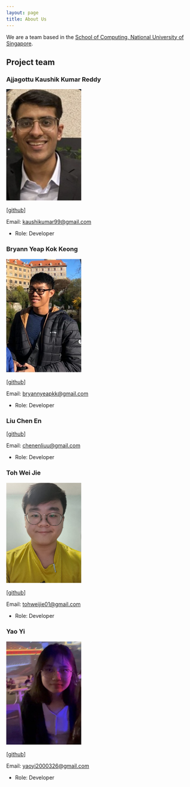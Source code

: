 ```yaml
---
layout: page
title: About Us
---
```


We are a team based in the [School of Computing, National University of Singapore](http://www.comp.nus.edu.sg).

## Project team

### Ajjagottu Kaushik Kumar Reddy

<img src="images/kaushikkrdy.png" width="200px">

[[github](https://github.com/kaushikkrdy)]

Email: kaushikumar99@gmail.com

* Role: Developer

### Bryann Yeap Kok Keong

<img src="images/bryannyeap.png" width="200px">

[[github](https://github.com/BryannYeap)]

Email: bryannyeapkk@gmail.com

* Role: Developer

### Liu Chen En

[[github](https://github.com/twothicc)]

Email: chenenliuu@gmail.com

* Role: Developer

### Toh Wei Jie

<img src="images/tohweijie01.png" width="200px">

[[github](https://github.com/TohWeiJie01)]

Email: tohweijie01@gmail.com

* Role: Developer

### Yao Yi

<img src="images/pulpy_y.png" width="200px">

[[github](https://github.com/Pulpy-y)]

Email: yaoyi2000326@gmail.com

* Role: Developer
